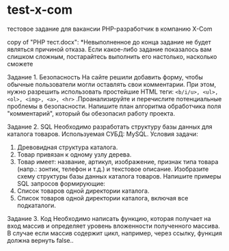 # test-x-com
тестовое задание для вакансии PHP-разработчик в компанию X-Com

copy of "PHP тест.docx":
*Невыполненное до конца задание не будет являться причиной отказа. Если какое-либо задание показалось вам слишком сложным, постарайтесь выполнить его настолько, насколько сможете

Задание 1. Безопасность
На сайте решили добавить форму, чтобы обычные пользователи могли оставлять свои комментарии.
При этом, нужно разрешить использовать простейшие HTML теги: `<b/i/u>, <ul>, <ol>, <img>, <a>, <hr>` .Проанализируйте и перечислите потенциальные проблемы в безопасности.
Напишите план алгоритма обработчика поля "комментарий", который бы обезопасил работу проекта.

Задание 2. SQL
Необходимо разработать структуру базы данных для каталога товаров. Используемая СУБД: MySQL. Условия задачи:
1. Древовидная структура каталога.
2. Товар привязан к одному узлу дерева.
3. Товар имеет: название, артикул, изображение, признак типа товара (напр.: зонтик, телефон и т.д.) и текстовое описание. 
Изобразите схему структуры базы данных каталога товаров.
Напишите примеры SQL запросов формирующие:
1. Список товаров одной директории каталога.
2. Список товаров одной директории каталога, включая все подкаталоги.

Задание 3. Код
Необходимо написать функцию, которая получает на вход массив и определяет уровень вложенности полученного массива.
В случае если массив содержит цикл, например, через ссылку, функция должна вернуть false..
